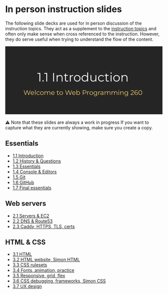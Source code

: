 # In person instruction slides

The following slide decks are used for in person discussion of the instruction topics. They act as a supplement to the [instruction topics](../instructionTopics.md) and often only make sense when cross referenced to the instruction. However, they do serve useful when trying to understand the flow of the content.

[![Introduction slide](slidesIntroduction.jpg)](https://docs.google.com/presentation/d/1tYFgMQMo8JrevxDkEpkE8s-E8jxgi1P_JX1LUacQlfo/edit?usp=sharing)

⚠ Note that these slides are always a work in progress If you want to capture what they are currently showing, make sure you create a copy.

## Essentials

- [1.1 Introduction](https://docs.google.com/presentation/d/1tYFgMQMo8JrevxDkEpkE8s-E8jxgi1P_JX1LUacQlfo/edit?usp=sharing)
- [1.2 History & Questions](https://docs.google.com/presentation/d/1IuVslAXRzrrzSpQzNnRkLqo87B8wXI2mMUiPYxbynuY/edit?usp=sharing)
- [1.3 Essentials](https://docs.google.com/presentation/d/1n2AjZpKHTJxoBfkuvGgCzyElQd_FjUSURQ1JwLlfcNw/edit?usp=sharing)
- [1.4 Console & Editors](https://docs.google.com/presentation/d/1E1VnWadmtFGIP6EAnas91W8Cx2lP5xgDvXJTrOUQrEs/edit?usp=share_link)
- [1.5 Git](https://docs.google.com/presentation/d/1KeuW4C16M8rM8yey6zWq7pmjxIYXmR7jWo5itsU7jZc/edit?usp=sharing)
- [1.6 GitHub](https://docs.google.com/presentation/d/1_4HH4ABpVYBtjD0GgHWC-_XhSdltnKsU4jgUhQqk61U/edit?usp=share_link)
- [1.7 Final essentials](https://docs.google.com/presentation/d/1q27z_hD7aqVSrH3Z-fDGOsAUa8gSM3inFQhtSv0VnLo/edit?usp=share_link)

## Web servers

- [2.1 Servers & EC2](https://docs.google.com/presentation/d/19Ppq6FiBxgAvo1NlWrNeW2onmydEiCKSCWE9VPS_6r4/edit?usp=share_link)
- [2.2 DNS & Route53](https://docs.google.com/presentation/d/1QvdOIvCukGEffAJI9B6XL-uFALc5dwcLjjA4LMTy81s/edit?usp=share_link)
- [2.3 Caddy, HTTPS, TLS, certs](https://docs.google.com/presentation/d/1I7E_nlpxa-z9bOPS3yd80N_S2qLdSg5UmkHcwbZDq0g/edit?usp=share_link)

## HTML & CSS

- [3.1 HTML](https://docs.google.com/presentation/d/1e4ZCORiT43CAE33uqRDx89JlaV1OeyqJYyr0yK_3fPg/edit?usp=share_link)
- [3.2 HTML website, Simon HTML](https://docs.google.com/presentation/d/1gVOTS5HkeiFRDn_FK8-K0TVmzW6Q_zO6YbuG9qVz43A/edit?usp=share_link)
- [3.3 CSS rulesets](https://docs.google.com/presentation/d/1JfFeinOhpasd3t5qbEUfrG6OhNx_QwGC98UTvtjk3XQ/edit?usp=share_link)
- [3.4 Fonts, animation, practice](https://docs.google.com/presentation/d/1mGxLtoNZy8sxbHje3hPixaTfGkohz5EvZanjEC_reoI/edit?usp=share_link)
- [3.5 Responsive, grid, flex](https://docs.google.com/presentation/d/1GkWkkHjtb_HMrrE6lbf9E0ByB5y7WdMuwvV5-JDu-D8/edit?usp=share_link)
- [3.6 CSS debugging, frameworks, Simon CSS](https://docs.google.com/presentation/d/1Ilu3fL0XWaf3ufnXgWqD0C7sBYcOO843NHWke2dw03Y/edit?usp=share_link)
- [3.7 UX design](https://docs.google.com/presentation/d/1MPtHwjvcOdW-PbGjYcRVH-peYQzJmcihrtxmyeMywcs/edit?usp=share_link)
